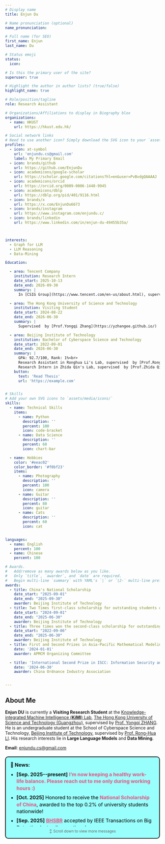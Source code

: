 ```yaml
---
# Display name
title: Enjun Du

# Name pronunciation (optional)
name_pronunciation: 

# Full name (for SEO)
first_name: Enjun
last_name: Du

# Status emoji
status:
  icon: 

# Is this the primary user of the site?
superuser: true

# Highlight the author in author lists? (true/false)
highlight_name: true

# Role/position/tagline
role: Research Assistant

# Organizations/Affiliations to display in Biography blox
organizations:
  - name: HKUST
    url: https://hkust.edu.hk/

# Social network links
# Need to use another icon? Simply download the SVG icon to your `assets/media/icons/` folder.
profiles:
  - icon: at-symbol
    url: 'enjundu.cs@gmail.com'
    label: My Primary Email
  - icon: brands/github
    url: https://github.com/EnjunDu
  - icon: academicons/google-scholar
    url: https://scholar.google.com/citations?hl=en&user=PvBvdgQAAAAJ
  - icon: academicons/orcid
    url: https://orcid.org/0009-0006-1448-9945
  - icon: academicons/dblp
    url: https://dblp.org/pid/401/9116.html
  - icon: brands/x
    url: https://x.com/EnjunDu6673
  - icon: brands/instagram
    url: https://www.instagram.com/enjundu.c/
  - icon: brands/linkedin
    url: https://www.linkedin.com/in/enjun-du-49455b35a/



interests:
  - Graph for LLM
  - LLM Reasoning
  - Data-Mining

Education:

  - area: Tencent Company
    institution: Research Intern
    date_start: 2025-10-13
    date_end: 2026-09-30
    summary: |
      In [CSIG Group](https://www.tencent.com/en-us/about.html), supervised by [Xinyu Zuo](https://scholar.google.com/citations?hl=en&user=SSNOfN4AAAAJ&view_op=list_works&sortby=pubdate) and [Jinwen Luo](https://scholar.google.com/citations?hl=en&user=uAHOmooAAAAJ).

  - area: The Hong Kong University of Science and Technology
    institution: Visiting Student
    date_start: 2024-08-22
    date_end: 2026-06-30
    summary: |
      Supervised  by [Prof.Yongqi Zhang](https://yzhangee.github.io/)

  - area: Beijing Institute of Technology
    institution: Bachelor of Cyberspace Science and Technology
    date_start: 2022-09-01
    date_end: 2026-06-30
    summary: |
      GPA: 92.7/100, Rank: 1%<br>
      Research Assistant in Ronghua Li's Lab, supervised  by [Prof.Ronghua Li](https://ronghuali.github.io/) and [Dr.Xunkai Li](https://xkli-allen.github.io/) from November 2024 to present.<br>
      Research Intern in Zhida Qin's Lab, supervised  by [Prof.Zhida Qin](https://zhidaqin.github.io/) form September 2023 to December 2025.<br>
    button:
      text: 'Read Thesis'
      url: 'https://example.com'


# Skills
# Add your own SVG icons to `assets/media/icons/`
skills:
  - name: Technical Skills
    items:
      - name: Python
        description: ''
        percent: 100
        icon: code-bracket
      - name: Data Science
        description: ''
        percent: 60
        icon: chart-bar

  - name: Hobbies
    color: '#eeac02'
    color_border: '#f0bf23'
    items:
      - name: Photography
        description: ''
        percent: 100
        icon: camera
      - name: Guitar
        description: ''
        percent: 80
        icon: guitar
      - name: Cats
        description: ''
        percent: 60
        icon: cat


languages:
  - name: English
    percent: 100
  - name: Chinese
    percent: 100

# Awards.
#   Add/remove as many awards below as you like.
#   Only `title`, `awarder`, and `date` are required.
#   Begin multi-line `summary` with YAML's `|` or `|2-` multi-line prefix and indent 2 spaces below.
awards:
  - title: China's National Scholarship
    date_start: "2025-09-01"
    date_end: "2025-09-30"
    awarder: Beijing Institute of Technology
  - title: Two Times first-class scholarship for outstanding students of Beijing Institute of Technology
    date_start: "2024-09-01"
    date_end: "2025-06-30"
    awarder: Beijing Institute of Technology
  - title: Three times won the second-class scholarship for outstanding students of Beijing Institute of Technology
    date_start: "2022-09-06"
    date_end: "2025-06-30"
    awarder: Beijing Institute of Technology
  - title: First and Second Prizes in Asia-Pacific Mathematical Modeling International
    date: '2024-01-01'
    awarder: APMCM Organizing Committee

  - title: 'International Second Prize in ISCC: Information Security and Countermeasures Contest'
    date: '2024-06-30'
    awarder: China Ordnance Industry Association


---
```


## About Me

**Enjun DU** is currently a **Visiting Research Student** at the [Knowledge-integrated Machine Intelligence (**KiMI**) Lab](https://yzhangee.github.io/group), [The Hong Kong University of Science and Technology (Guangzhou)](https://www.hkust-gz.edu.cn/), supervised by [Prof. Yongqi ZHANG](https://yzhangee.github.io/). He is an undergraduate student at the School of Cyberspace Science and Technology, [Beijing Institute of Technology](https://english.bit.edu.cn/), supervised by [Prof. Rong-Hua LI](https://ronghuali.github.io/ronghuali.html). His research interests lie in **Large Language Models** and **Data Mining**.



**Email**: enjundu.cs@gmail.com

<div style="border: 2px solid #000000; background-color: #99FFFC; color: #000000; padding: 15px; margin-top: 20px; margin-bottom: 20px; border-radius: 10px; font-size: 16px;">
  <strong style="color: #111111;">📢 News:</strong>
  <div style="max-height: 180px; overflow-y: auto; margin-top: 10px; padding-right: 5px;">
    <ul style="margin: 0; padding-left: 20px; list-style-type: disc;">
      <li style="margin-bottom: 8px; line-height: 1.4;">
        <strong style="color: #111111;">[Sep. 2025--present]</strong> 
        <span style="color: #EA517F; font-weight: bold;">I’m now keeping a healthy work-life balance. Please reach out to me only during working hours :)</span>
      </li>
      <li style="margin-bottom: 8px; line-height: 1.4;">
        <strong style="color: #111111;">[Oct. 2025]</strong> Honored to receive the <span style="color: #EA517F; font-weight: bold;">National Scholarship of China</span>, awarded to the top 0.2% of university students nationwide!
      </li>
      <li style="margin-bottom: 8px; line-height: 1.4;">
        <strong style="color: #111111;">[Sep. 2025]</strong> <a href="https://enjundu.com/publication/01_bhsbr/BHSBR.pdf" style="color: #EA517F; font-weight: bold; text-decoration: underline;">BHSBR</a> accepted by IEEE Transactions on Big Data, thanks to all co-authors!
      </li>
      <li style="margin-bottom: 8px; line-height: 1.4;">
      <strong style="color: #111111;">[Sep. 2025]</strong> I will join <strong style="color: #111111;">Tencent</strong> CSIG in Oct. 2025 for a one-year research internship, based in <strong style="color: #111111;">Tencent Headquarters Tower</strong> Shenzhen. Looking forward to doing some interesting work!
    </li>
      <li style="margin-bottom: 8px; line-height: 1.4;">
        <strong style="color: #111111;">[Sep. 2025]</strong> 
        <a href="https://arxiv.org/pdf/2504.00711" style="color: #EA517F; font-weight: bold; text-decoration: underline;">GraphMaster</a> accepted at NeurIPS 2025 Spotlight. See you in San Diego, USA!
      </li>
       <li style="margin-bottom: 8px; line-height: 1.4;">
        <strong style="color: #111111;">[Sep. 2025]</strong> 
        I am honored to start a relationship with a  
        <a href="http://xhslink.com/o/7Bifc17lCbN" style="color: #EA517F; font-weight: bold; text-decoration: underline;">talented lady</a>. 
        Grateful to fate for bringing us together!
      </li>
      <li style="margin-bottom: 8px; line-height: 1.4;">
        <strong style="color: #111111;">[Sep. 2025]</strong> 
        I will attend EMNLP 2025 in Suzhou and give an <strong style="color: #111111;">oral presentation</strong> of our paper 
        <a href="https://arxiv.org/pdf/2507.20498" style="color: #EA517F; font-weight: bold; text-decoration: underline;">Mixture of Length and Pruning Experts for Knowledge Graphs Reasoning (MoKGR)</a>. 
        Looking forward to meeting everyone!
      </li>
      <li style="margin-bottom: 8px; line-height: 1.4;">
        <strong style="color: #111111;">[Aug. 2025] I am actively seeking Ph.D. opportunities for Fall 2026 admission</strong>, especially in the areas of <strong style="color: #111111;">Graph for LLM, LLM Reasoning, and Multi-Modal Data-Mining</strong>. Please feel free to reach out if you are interested in potential collaboration or supervision!
      </li>
      <li style="margin-bottom: 8px; line-height: 1.4;">
        <strong style="color: #111111;">[Aug. 2025]</strong> 
        <a href="https://arxiv.org/pdf/2507.20498" style="color: #EA517F; font-weight: bold; text-decoration: underline;">MoKGR</a> accepted at EMNLP 2025 main conference, thanks to Prof. Zhang for the guidance. See you in Suzhou!
      </li>
      <li style="margin-bottom: 8px; line-height: 1.4;">
        <strong style="color: #111111;">[Aug. 2025]</strong> 
        I will attend IJCAI 2025 in Guangzhou and give an <strong style="color: #111111;">oral presentation</strong> of our paper 
        <span style="color: #EA517F; font-weight: bold;">ADC-GS: Anchor-Driven Deformable and Compressed Gaussian Splatting for Dynamic Scene Reconstruction</span>. 
        Looking forward to meeting everyone!
      </li>
      <li style="margin-bottom: 8px; line-height: 1.4;">
        <strong style="color: #111111;">[Jun. 2025]</strong> Officially joined The Hong Kong University of Science and Technology (Guangzhou) as a Visiting Research Student until July 1, 2026. Looking forward to meet more with HKUST(GZ) peers!
      </li>
      <li style="margin-bottom: 8px; line-height: 1.4;">
        <strong style="color: #111111;">[Mar. 2025]</strong> <a href="https://arxiv.org/pdf/2503.08154" style="color: #EA517F; font-weight: bold; text-decoration: underline;">S2A</a> accepted at CVPR 2025 Workshop, thanks to my co-authors!
      </li>
      <li style="margin-bottom: 8px; line-height: 1.4;">
        <strong style="color: #111111;">[Nov. 2024]</strong> <a href="https://ieeexplore.ieee.org/abstract/document/10769506/" style="color: #EA517F; font-weight: bold; text-decoration: underline;">DSVC</a> accepted by IEEE TCSS, thanks to all co-authors!
      </li>
    </ul>
  </div>
  <div style="text-align: center; margin-top: 8px; font-size: 12px; color: #666;">
    ↕️ Scroll down to view more messages
  </div>
</div>














<div style="margin-top: 20px; width: 420px; margin-left: auto; margin-right: auto;"> <script type="text/javascript" id="clustrmaps" src="//cdn.clustrmaps.com/map_v2.js?cl=ffffff&w=a&t=tt&d=YqwrAieXupfwKmvDXnKDnNcDSS8tO8YEqekLvXM-EV0&co=2d78ad&ct=ffffff&cmo=3acc3a&cmn=ff5353"></script> </div>



